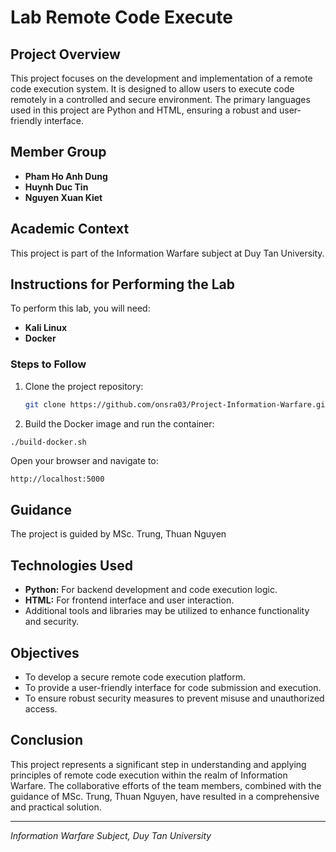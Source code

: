 # Lab Remote Code Execute

## Project Overview
This project focuses on the development and implementation of a remote code execution system. It is designed to allow users to execute code remotely in a controlled and secure environment. The primary languages used in this project are Python and HTML, ensuring a robust and user-friendly interface.

## Member Group
- **Pham Ho Anh Dung**
- **Huynh Duc Tin**
- **Nguyen Xuan Kiet**

## Academic Context
This project is part of the Information Warfare subject at Duy Tan University.

## Instructions for Performing the Lab
To perform this lab, you will need:
- **Kali Linux**
- **Docker**

### Steps to Follow
1. Clone the project repository:
   ```sh
   git clone https://github.com/onsra03/Project-Information-Warfare.git
   ```
2. Build the Docker image and run the container:
```sh
./build-docker.sh
```
Open your browser and navigate to:
```
http://localhost:5000
```

## Guidance
The project is guided by MSc. Trung, Thuan Nguyen

## Technologies Used
- **Python:** For backend development and code execution logic.
- **HTML:** For frontend interface and user interaction.
- Additional tools and libraries may be utilized to enhance functionality and security.

## Objectives
- To develop a secure remote code execution platform.
- To provide a user-friendly interface for code submission and execution.
- To ensure robust security measures to prevent misuse and unauthorized access.

## Conclusion
This project represents a significant step in understanding and applying principles of remote code execution within the realm of Information Warfare. The collaborative efforts of the team members, combined with the guidance of MSc. Trung, Thuan Nguyen, have resulted in a comprehensive and practical solution.

---
*Information Warfare Subject, Duy Tan University*
